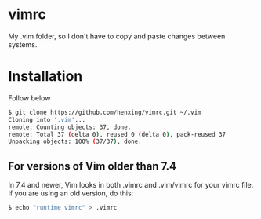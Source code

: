 # vimrc
My .vim folder, so I don't have to copy and paste changes between systems.

# Installation
Follow below

```bash
$ git clone https://github.com/henxing/vimrc.git ~/.vim
Cloning into '.vim'...
remote: Counting objects: 37, done.
remote: Total 37 (delta 0), reused 0 (delta 0), pack-reused 37
Unpacking objects: 100% (37/37), done.
```

## For versions of Vim older than 7.4
In 7.4 and newer, Vim looks in both .vimrc and .vim/vimrc for your vimrc file.
If you are using an old version, do this:

```bash
$ echo "runtime vimrc" > .vimrc
```

